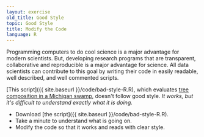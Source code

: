 ```yaml
---
layout: exercise
old_title: Good Style
topic: Good Style
title: Modify the Code
language: R
---
```


Programming computers to do cool science is a major advantage for modern scientists. But, developing research programs that are transparent, collaborative and reproducible is a major advantage for science. All data scientists can contribute to this goal by writing their code in easily readable, well described, and well commented scripts.

[This script]({{ site.baseurl }}/code/bad-style-R.R), which evaluates [tree composition in a Michigan swamp](http://www.esapubs.org/archive/ecol/E090/251/default.htm), doesn't follow 
good style. *It works, but it's difficult to understand exactly what it is doing.* 

- Download [the script]({{ site.baseurl }}/code/bad-style-R.R). 
- Take a minute to understand what is going on.
- Modify the code so that it works and reads with clear style.
